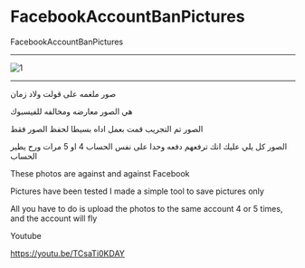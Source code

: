 # FacebookAccountBanPictures
FacebookAccountBanPictures


** **

![1](https://user-images.githubusercontent.com/74623428/161400010-47cae16e-6317-4fb6-83ae-06fa3201fc35.gif)

** **

صور ملغمه على قولت ولاد زمان

هي الصور معارضه ومخالفه للفيسبوك

الصور تم التجريب قمت بعمل اداه بسيطا لحفظ الصور فقط 

الصور كل يلي عليك انك ترفعهم دفعه وحدا على نفس الحساب 4 او 5 مرات ورح يطير الحساب

These photos are against and against Facebook

Pictures have been tested I made a simple tool to save pictures only

All you have to do is upload the photos to the same account 4 or 5 times, and the account will fly

Youtube

https://youtu.be/TCsaTi0KDAY
